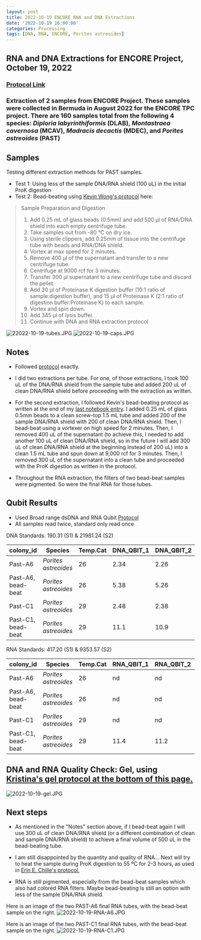 ```yaml
---
layout: post
title: 2022-10-19 ENCORE RNA and DNA Extractions
date: '2022-10-19 16:00:00'
categories: Processing
tags: [DNA, RNA, ENCORE, Porites astreoides]
---
```


## RNA and DNA Extractions for ENCORE Project, October 19, 2022

### [Protocol Link](https://zdellaert.github.io/ZD_Putnam_Lab_Notebook/Protocols_Zymo_Quick_DNA_RNA_Miniprep_Plus/)

### Extraction of 2 samples from ENCORE Project. These samples were collected in Bermuda in August 2022 for the ENCORE TPC project. There are 160 samples total from the following 4 species: *Diploria labyrinthiformis* (DLAB), *Montastraea cavernosa* (MCAV), *Madracis decactis* (MDEC), and *Porites astreoides* (PAST)

## Samples

Testing different extraction methods for PAST samples.

- Test 1: Using less of the sample DNA/RNA shield (100 uL) in the initial ProK digestion
- Test 2: Bead-beating using [Kevin Wong's protocol](https://kevinhwong1.github.io/KevinHWong_Notebook/20201027-DNA-RNA-Extractions-Porites-July-Bleaching-Experiment/) here:

> Sample Preparation and Digestion
>
> 1. Add 0.25 mL of glass beads (0.5mm) and add 500 μl of RNA/DNA shield into each empty centrifuge tube.
> 2. Take samples out from -80 °C on dry ice.
> 3. Using sterile clippers, add 0.25mm of tissue into the centrifuge tube with beads and RNA/DNA shield.
> 4. Vortex at max speed for 2 minutes.
> 5. Remove 400 μl of the supernatant and transfer to a new centrifuge tube.
> 6. Centrifuge at 9000 rcf for 3 minutes.
> 7. Transfer 300 μl supernatant to a new centrifuge tube and discard the pellet.
> 8. Add 30 μl of Proteinase K digestion buffer (10:1 ratio of sample:digestion buffer), and 15 μl of Proteinase K (2:1 ratio of digestion buffer:Proteinase K) to each sample.
> 9. Vortex and spin down.
> 10. Add 345 μl of lysis buffer.
> 11. Continue with DNA and RNA extraction protocol

![22022-10-19-tubes.JPG](https://github.com/zdellaert/ZD_Putnam_Lab_Notebook/blob/master/images/samples/2022-10-19-tubes.JPG?raw=true)
![2022-10-19-caps.JPG](https://github.com/zdellaert/ZD_Putnam_Lab_Notebook/blob/master/images/samples/2022-10-19-caps.JPG?raw=true)

## Notes

- Followed [protocol](https://zdellaert.github.io/ZD_Putnam_Lab_Notebook/Protocols_Zymo_Quick_DNA_RNA_Miniprep_Plus/) exactly.

- I did two extractions per tube. For one, of those extractions, I took 100 uL of the DNA/RNA shield from the sample tube and added 200 uL of clean DNA/RNA shield before proceeding with the extraction as written.

- For the second extraction, I followed Kevin's bead-beating protocol as written at the end of my [last notebook entry](https://zdellaert.github.io/ZD_Putnam_Lab_Notebook/ENCORE-RNA-DNA-Extractions-2022-10-17/). I added 0.25 mL of glass 0.5mm beads to a clean screw-top 1.5 mL tube and added 200 of the sample DNA/RNA shield with 200 of clean DNA/RNA shield. Then, I bead-beat using a vortexer on high speed for 2 minutes. Then, I removed 400 uL of the supernatant (to achieve this, I needed to add another 100 uL of clean DNA/RNA shield, so in the future I will add 300 uL of clean DNA/RNA shield at the beginning instead of 200 uL) into a clean 1.5 mL tube and spun down at 9,000 rcf for 3 minutes. Then, I removed 300 uL of the supernatant into a clean tube and proceeded with the ProK digestion as written in the protocol.

- Throughout the RNA extraction, the filters of two bead-beat samples were pigmented. So were the final RNA for those tubes.

## Qubit Results

- Used Broad range dsDNA and RNA Qubit [Protocol](https://zdellaert.github.io/ZD_Putnam_Lab_Notebook/Qubit-Protocol/)
- All samples read twice, standard only read once

 DNA Standards: 190.31 (S1) & 21981.24 (S2)

| colony_id | Species              | Temp.Cat | DNA_QBIT_1 | DNA_QBIT_2 | DNA_QBIT_AVG |
|-----------|----------------------|----------|------------|------------|--------------|
| Past-A6   | *Porites astreoides* | 26       | 2.34       | 2.26       | 2.3          |
| Past-A6, bead-beat   | *Porites astreoides* | 26       | 5.38       | 5.26       | 5.32         |
| Past-C1   | *Porites astreoides* | 29       | 2.48       | 2.38       | 2.43         |
| Past-C1, bead-beat   | *Porites astreoides* | 29       | 11.1       | 10.9       | 11           |

 RNA Standards: 417.20 (S1) & 9353.57 (S2)

| colony_id | Species              | Temp.Cat | RNA_QBIT_1 | RNA_QBIT_2 | RNA_QBIT_AVG |
|-----------|----------------------|----------|------------|------------|--------------|
| Past-A6   | *Porites astreoides* | 26       | nd         | nd         | 0            |
| Past-A6, bead-beat   | *Porites astreoides* | 26       | nd         | nd         | 0            |
| Past-C1   | *Porites astreoides* | 29       | nd         | nd         | 0            |
| Past-C1, bead-beat   | *Porites astreoides* | 29       | 11.4       | 11.2       | 11.3         |

## DNA and RNA Quality Check: Gel, using [Kristina's gel protocol at the bottom of this page.](https://zdellaert.github.io/ZD_Putnam_Lab_Notebook/Protocols_Zymo_Quick_DNA_RNA_Miniprep_Plus/)

![2022-10-19-gel.JPG](https://github.com/zdellaert/ZD_Putnam_Lab_Notebook/blob/master/images/gels/2022-10-19-gel.JPG?raw=true)

## Next steps

- As mentioned in the "Notes" section above, if I bead-beat again I will use 300 uL of clean DNA/RNA shield (or a different combination of clean and sample DNA/RNA shield) to achieve a final volume of 500 uL in the bead-beating tube.

- I am still disappointed by the quantity and quality of RNA... Next will try to heat the sample during ProK digestion to 55 ºC for 2-3 hours, as used in [Erin E. Chille's protocol.](https://echille.github.io/E.-Chille-Open-Lab-Notebook/Protocol-for-DNA-RNA-Extractions-of-Montipora-Coral-Larvae-Using-Zymo-Duet-Extraction-Kit/)

- RNA is still pigmented, especially from the bead-beat samples which also had colored RNA filters. Maybe bead-beating is still an option with less of the sample DNA/RNA shield.

Here is an image of the two PAST-A6 final RNA tubes, with the bead-beat sample on the right.
![2022-10-19-RNA-A6.JPG](https://github.com/zdellaert/ZD_Putnam_Lab_Notebook/blob/master/images/samples/2022-10-19-RNA-A6.JPG?raw=true)

Here is an image of the two PAST-C1 final RNA tubes, with the bead-beat sample on the right.
![2022-10-19-RNA-C1.JPG](https://github.com/zdellaert/ZD_Putnam_Lab_Notebook/blob/master/images/samples/2022-10-19-RNA-C1.JPG?raw=true)
